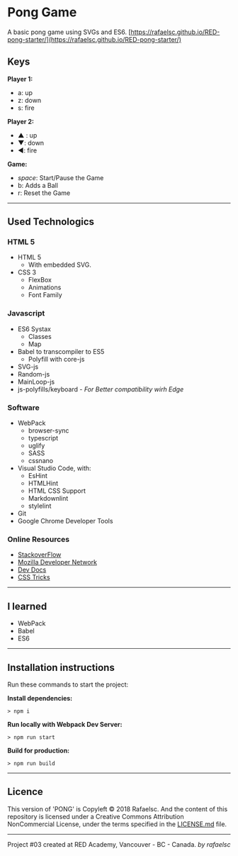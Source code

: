 # Pong Game

A basic pong game using SVGs and ES6. [https://rafaelsc.github.io/RED-pong-starter/](https://rafaelsc.github.io/RED-pong-starter/)

## Keys

**Player 1:**

* a: up
* z: down
* s: fire

**Player 2:**

* ▲ : up
* ▼: down
* ◄: fire

**Game:**

* _space_: Start/Pause the Game
* b: Adds a Ball
* r: Reset the Game

-----------------------------------------------

## Used Technologics

### HTML 5

* HTML 5
  * With embedded SVG.
* CSS 3
  * FlexBox
  * Animations
  * Font Family

### Javascript

* ES6 Systax
  * Classes
  * Map
* Babel to transcompiler to ES5
  * Polyfill with core-js
* SVG-js
* Random-js
* MainLoop-js
* js-polyfills/keyboard - _For Better compatibility wirh Edge_

### Software

* WebPack
  * browser-sync
  * typescript
  * uglify
  * SASS
  * cssnano
* Visual Studio Code, with:
  * EsHint
  * HTMLHint
  * HTML CSS Support
  * Markdownlint
  * stylelint
* Git
* Google Chrome Developer Tools

### Online Resources

* [StackoverFlow](https://stackoverflow.com/)
* [Mozilla Developer Network](https://developer.mozilla.org/)
* [Dev Docs](http://devdocs.io/)
* [CSS Tricks](http://css-tricks.com)

-----------------------------------------------

## I learned

* WebPack
* Babel
* ES6

-----------------------------------------------

## Installation instructions

Run these commands to start the project:

**Install dependencies:**

`> npm i`

**Run locally with Webpack Dev Server:**

`> npm run start`

**Build for production:**

`> npm run build`

-----------------------------------------------
## Licence

This version of 'PONG' is Copyleft © 2018 Rafaelsc. And the content of this repository is licensed under a Creative Commons Attribution NonCommercial License, under the terms specified in the [LICENSE.md](LICENSE.md) file.

-----------------------------------------------

Project #03 created at RED Academy, Vancouver - BC - Canada.
_by rafaelsc_
